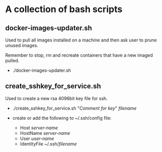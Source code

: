 # A collection of bash scripts

## docker-images-updater.sh

Used to pull all images installed on a machine and then ask user to prune unused images.

Remember to stop, rm and recreate containers that have a new imaged pulled.

* ./docker-images-updater.sh

## create_sshkey_for_service.sh

Used to create a new rsa 4096bit key file for ssh.

* ./create_sshkey_for_service.sh "*Comment for key*" *filename*

* create or add the following to ~/.ssh/config file:

  * Host *server-name*
  * HostName *server-name*
  * User *user-name*
  * IdentityFile ~/.ssh/*filename*